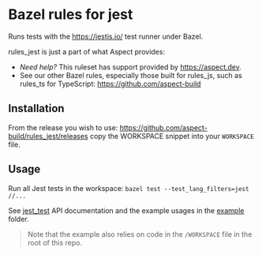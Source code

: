 # Bazel rules for jest

Runs tests with the https://jestjs.io/ test runner under Bazel.

rules_jest is just a part of what Aspect provides:

- _Need help?_ This ruleset has support provided by https://aspect.dev.
- See our other Bazel rules, especially those built for rules_js, such as rules_ts for TypeScript: https://github.com/aspect-build

## Installation

From the release you wish to use:
<https://github.com/aspect-build/rules_jest/releases>
copy the WORKSPACE snippet into your `WORKSPACE` file.

## Usage

Run all Jest tests in the workspace: `bazel test --test_lang_filters=jest //...`

See [jest_test](docs/jest_test) API documentation and the example usages in the [example](https://github.com/aspect-build/rules_jest/tree/main/example/) folder.

> Note that the example also relies on code in the `/WORKSPACE` file in the root of this repo.
